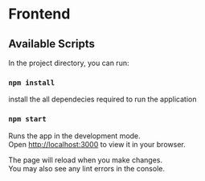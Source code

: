 # Frontend

## Available Scripts

In the project directory, you can run:

### `npm install`

install the all dependecies required to run the application


### `npm start`

Runs the app in the development mode.\
Open [http://localhost:3000](http://localhost:3000) to view it in your browser.

The page will reload when you make changes.\
You may also see any lint errors in the console.


